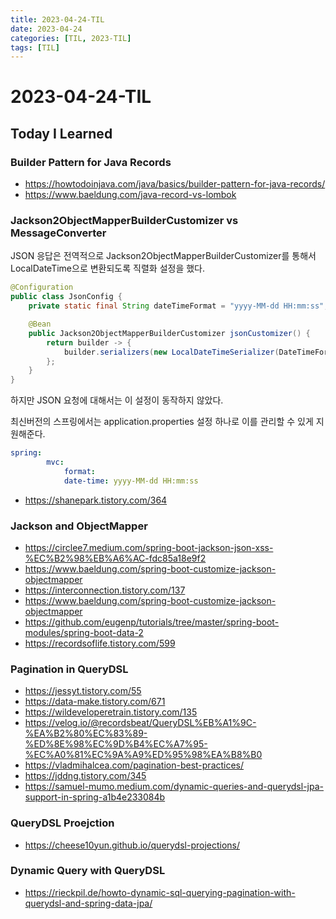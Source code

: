 ```yaml
---
title: 2023-04-24-TIL
date: 2023-04-24
categories: [TIL, 2023-TIL]
tags: [TIL]
---
```


# 2023-04-24-TIL

## Today I Learned

### Builder Pattern for Java Records

- https://howtodoinjava.com/java/basics/builder-pattern-for-java-records/
- https://www.baeldung.com/java-record-vs-lombok

### Jackson2ObjectMapperBuilderCustomizer vs MessageConverter

JSON 응답은 전역적으로 Jackson2ObjectMapperBuilderCustomizer를 통해서 LocalDateTime으로 변환되도록 직렬화 설정을 했다.

```java
@Configuration
public class JsonConfig {
    private static final String dateTimeFormat = "yyyy-MM-dd HH:mm:ss";

    @Bean
    public Jackson2ObjectMapperBuilderCustomizer jsonCustomizer() {
        return builder -> {
            builder.serializers(new LocalDateTimeSerializer(DateTimeFormatter.ofPattern(dateTimeFormat)));
        };
    }
}

```
하지만 JSON 요청에 대해서는 이 설정이 동작하지 않았다.

최신버전의 스프링에서는 application.properties 설정 하나로 이를 관리할 수 있게 지원해준다.

```yaml
spring:
        mvc:
            format:
            date-time: yyyy-MM-dd HH:mm:ss
```

- https://shanepark.tistory.com/364

### Jackson and ObjectMapper

- https://circlee7.medium.com/spring-boot-jackson-json-xss-%EC%B2%98%EB%A6%AC-fdc85a18e9f2
- https://www.baeldung.com/spring-boot-customize-jackson-objectmapper
- https://interconnection.tistory.com/137
- https://www.baeldung.com/spring-boot-customize-jackson-objectmapper
- https://github.com/eugenp/tutorials/tree/master/spring-boot-modules/spring-boot-data-2
- https://recordsoflife.tistory.com/599

### Pagination in QueryDSL

- https://jessyt.tistory.com/55
- https://data-make.tistory.com/671
- https://wildeveloperetrain.tistory.com/135
- https://velog.io/@recordsbeat/QueryDSL%EB%A1%9C-%EA%B2%80%EC%83%89-%ED%8E%98%EC%9D%B4%EC%A7%95-%EC%A0%81%EC%9A%A9%ED%95%98%EA%B8%B0
- https://vladmihalcea.com/pagination-best-practices/
- https://jddng.tistory.com/345
- https://samuel-mumo.medium.com/dynamic-queries-and-querydsl-jpa-support-in-spring-a1b4e233084b

### QueryDSL Proejction

- https://cheese10yun.github.io/querydsl-projections/

### Dynamic Query with QueryDSL

- https://rieckpil.de/howto-dynamic-sql-querying-pagination-with-querydsl-and-spring-data-jpa/
